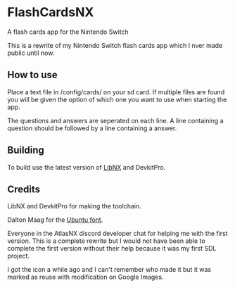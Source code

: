 # FlashCardsNX
A flash cards app for the Nintendo Switch

This is a rewrite of my Nintendo Switch flash cards app which I nver made public until now.

## How to use
Place a text file in /config/cards/ on your sd card. If multiple files are found you will be given the option of which one you want to use when starting the app.

The questions and answers are seperated on each line. A line containing a question should be followed by a line containing a answer.

## Building
To build use the latest version of [LibNX](https://github.com/switchbrew/libnx) and DevkitPro.

## Credits
LibNX and DevkitPro for making the toolchain.

Dalton Maag for the [Ubuntu font](https://fonts.google.com/specimen/Ubuntu).

Everyone in the AtlasNX discord developer chat for helping me with the first version. This is a complete rewrite but I would not have been able to complete the first version without their help because it was my first SDL project.

I got the icon a while ago and I can't remember who made it but it was marked as reuse with modification on Google Images.
